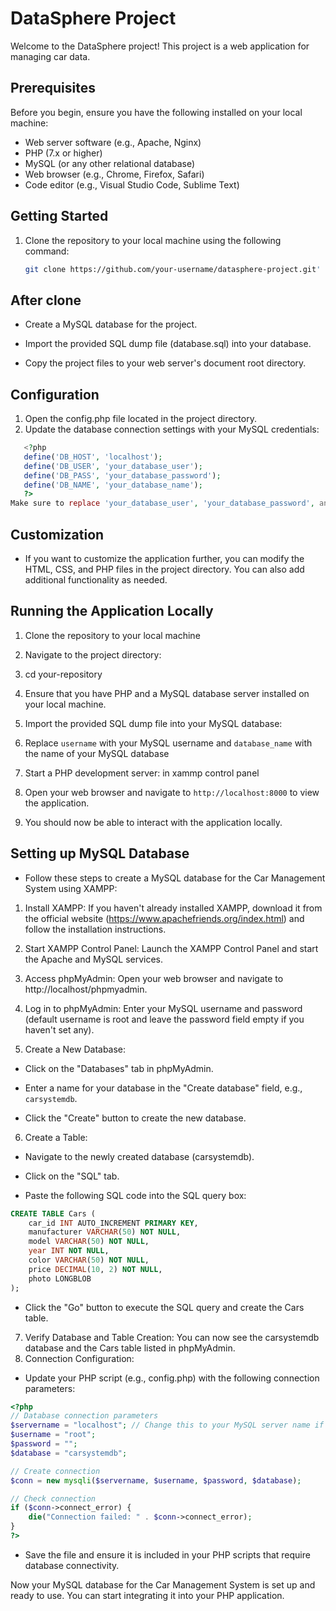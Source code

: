# DataSphere Project

Welcome to the DataSphere project! This project is a web application for managing car data.

## Prerequisites

Before you begin, ensure you have the following installed on your local machine:

- Web server software (e.g., Apache, Nginx)
- PHP (7.x or higher)
- MySQL (or any other relational database)
- Web browser (e.g., Chrome, Firefox, Safari)
- Code editor (e.g., Visual Studio Code, Sublime Text)

## Getting Started

1. Clone the repository to your local machine using the following command:

   ```bash
   git clone https://github.com/your-username/datasphere-project.git'
   ```

## After clone

- Create a MySQL database for the project.

- Import the provided SQL dump file (database.sql) into your database.

- Copy the project files to your web server's document root directory.

## Configuration

1. Open the config.php file located in the project directory.
2. Update the database connection settings with your MySQL credentials:

```php
   <?php
   define('DB_HOST', 'localhost');
   define('DB_USER', 'your_database_user');
   define('DB_PASS', 'your_database_password');
   define('DB_NAME', 'your_database_name');
   ?>
Make sure to replace 'your_database_user', 'your_database_password', and 'your_database_name' with your actual MySQL credentials.
```

## Customization

- If you want to customize the application further, you can modify the HTML, CSS, and PHP files in the project directory. You can also add additional functionality as needed.

## Running the Application Locally

1. Clone the repository to your local machine
2. Navigate to the project directory:
3. cd your-repository
4. Ensure that you have PHP and a MySQL database server installed on your local machine.

5. Import the provided SQL dump file into your MySQL database:

6. Replace `username` with your MySQL username and `database_name` with the name of your MySQL database
7. Start a PHP development server: in xammp control panel
8. Open your web browser and navigate to `http://localhost:8000` to view the application.

9. You should now be able to interact with the application locally.

## Setting up MySQL Database

- Follow these steps to create a MySQL database for the Car Management System using XAMPP:

1. Install XAMPP: If you haven't already installed XAMPP, download it from the official website (https://www.apachefriends.org/index.html) and follow the installation instructions.

2. Start XAMPP Control Panel: Launch the XAMPP Control Panel and start the Apache and MySQL services.

3. Access phpMyAdmin: Open your web browser and navigate to http://localhost/phpmyadmin.

4. Log in to phpMyAdmin: Enter your MySQL username and password (default username is root and leave the password field empty if you haven't set any).

5. Create a New Database:

- Click on the "Databases" tab in phpMyAdmin.

- Enter a name for your database in the "Create database" field, e.g., `carsystemdb`.

- Click the "Create" button to create the new database.

6. Create a Table:

- Navigate to the newly created database (carsystemdb).
- Click on the "SQL" tab.

- Paste the following SQL code into the SQL query box:

```sql
CREATE TABLE Cars (
    car_id INT AUTO_INCREMENT PRIMARY KEY,
    manufacturer VARCHAR(50) NOT NULL,
    model VARCHAR(50) NOT NULL,
    year INT NOT NULL,
    color VARCHAR(50) NOT NULL,
    price DECIMAL(10, 2) NOT NULL,
    photo LONGBLOB
);
```

- Click the "Go" button to execute the SQL query and create the Cars table.

7. Verify Database and Table Creation: You can now see the carsystemdb database and the Cars table listed in phpMyAdmin.
8. Connection Configuration:

- Update your PHP script (e.g., config.php) with the following connection parameters:

```php
<?php
// Database connection parameters
$servername = "localhost"; // Change this to your MySQL server name if it's different
$username = "root";
$password = "";
$database = "carsystemdb";

// Create connection
$conn = new mysqli($servername, $username, $password, $database);

// Check connection
if ($conn->connect_error) {
    die("Connection failed: " . $conn->connect_error);
}
?>
```

- Save the file and ensure it is included in your PHP scripts that require database connectivity.

Now your MySQL database for the Car Management System is set up and ready to use. You can start integrating it into your PHP application.

